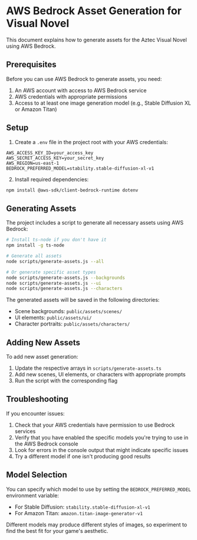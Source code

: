 # AWS Bedrock Asset Generation for Visual Novel

This document explains how to generate assets for the Aztec Visual Novel using AWS Bedrock.

## Prerequisites

Before you can use AWS Bedrock to generate assets, you need:

1. An AWS account with access to AWS Bedrock service
2. AWS credentials with appropriate permissions
3. Access to at least one image generation model (e.g., Stable Diffusion XL or Amazon Titan)

## Setup

1. Create a `.env` file in the project root with your AWS credentials:

```
AWS_ACCESS_KEY_ID=your_access_key
AWS_SECRET_ACCESS_KEY=your_secret_key
AWS_REGION=us-east-1
BEDROCK_PREFERRED_MODEL=stability.stable-diffusion-xl-v1
```

2. Install required dependencies:

```bash
npm install @aws-sdk/client-bedrock-runtime dotenv
```

## Generating Assets

The project includes a script to generate all necessary assets using AWS Bedrock:

```bash
# Install ts-node if you don't have it
npm install -g ts-node

# Generate all assets
node scripts/generate-assets.js --all

# Or generate specific asset types
node scripts/generate-assets.js --backgrounds
node scripts/generate-assets.js --ui
node scripts/generate-assets.js --characters
```

The generated assets will be saved in the following directories:

- Scene backgrounds: `public/assets/scenes/`
- UI elements: `public/assets/ui/`
- Character portraits: `public/assets/characters/`

## Adding New Assets

To add new asset generation:

1. Update the respective arrays in `scripts/generate-assets.ts`
2. Add new scenes, UI elements, or characters with appropriate prompts
3. Run the script with the corresponding flag

## Troubleshooting

If you encounter issues:

1. Check that your AWS credentials have permission to use Bedrock services
2. Verify that you have enabled the specific models you're trying to use in the AWS Bedrock console
3. Look for errors in the console output that might indicate specific issues
4. Try a different model if one isn't producing good results

## Model Selection

You can specify which model to use by setting the `BEDROCK_PREFERRED_MODEL` environment variable:

- For Stable Diffusion: `stability.stable-diffusion-xl-v1`
- For Amazon Titan: `amazon.titan-image-generator-v1`

Different models may produce different styles of images, so experiment to find the best fit for your game's aesthetic.
